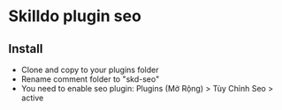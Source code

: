 # Skilldo plugin seo

## Install
- Clone and copy to your plugins folder
- Rename comment folder to "skd-seo"
- You need to enable seo plugin: Plugins (Mở Rộng) > Tùy Chỉnh Seo > active
